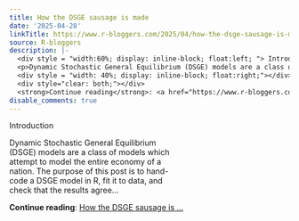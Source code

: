 ```yaml
---
title: How the DSGE sausage is made
date: '2025-04-28'
linkTitle: https://www.r-bloggers.com/2025/04/how-the-dsge-sausage-is-made/
source: R-bloggers
description: |-
  <div style = "width:60%; display: inline-block; float:left; "> Introduction</p>
  <p>Dynamic Stochastic General Equilibrium (DSGE) models are a class of models which attempt to model the entire economy of a nation. The purpose of this post is to hand-code a DSGE model in R, fit it to data, and check that the results agree...</p></div>
  <div style = "width: 40%; display: inline-block; float:right;"></div>
  <div style="clear: both;"></div>
  <strong>Continue reading</strong>: <a href="https://www.r-bloggers.com/2025/04/how-the-dsge-sausage-is-made/">How the DSGE sausage is ...
disable_comments: true
---
```

<div style = "width:60%; display: inline-block; float:left; "> Introduction</p>
<p>Dynamic Stochastic General Equilibrium (DSGE) models are a class of models which attempt to model the entire economy of a nation. The purpose of this post is to hand-code a DSGE model in R, fit it to data, and check that the results agree...</p></div>
<div style = "width: 40%; display: inline-block; float:right;"></div>
<div style="clear: both;"></div>
<strong>Continue reading</strong>: <a href="https://www.r-bloggers.com/2025/04/how-the-dsge-sausage-is-made/">How the DSGE sausage is ...